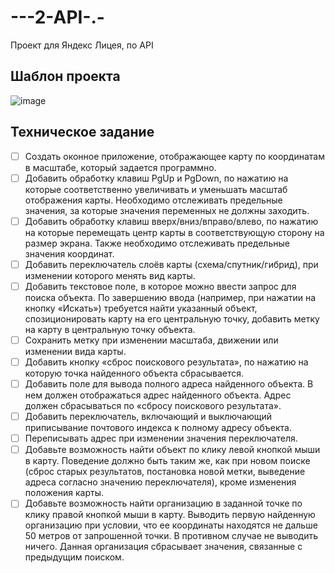 # ---2-API-.-
Проект для Яндекс Лицея, по API


## Шаблон проекта
![image](https://user-images.githubusercontent.com/94148371/216944539-72262f92-072b-4d4f-a5bd-a0ea6b7a6cde.png)


## Техническое задание
- [ ]  Создать оконное приложение, отображающее карту по координатам в масштабе, который задается программно.
- [ ]  Добавить обработку клавиш PgUp и PgDown, по нажатию на которые соответственно увеличивать и уменьшать масштаб отображения карты. Необходимо отслеживать предельные значения, за которые значения переменных не должны заходить.
- [ ]  Добавить обработку клавиш вверх/вниз/вправо/влево, по нажатию на которые перемещать центр карты в соответствующую сторону на размер экрана. Также необходимо отслеживать предельные значения координат.
- [ ]  Добавить переключатель слоёв карты (схема/спутник/гибрид), при изменении которого менять вид карты.
- [ ]  Добавить текстовое поле, в которое можно ввести запрос для поиска объекта. По завершению ввода (например, при нажатии на кнопку «Искать») требуется найти указанный объект, спозиционировать карту на его центральную точку, добавить метку на карту в центральную точку объекта.
- [ ]  Сохранить метку при изменении масштаба, движении или изменении вида карты.
- [ ]  Добавить кнопку «сброс поискового результата», по нажатию на которую точка найденного объекта сбрасывается.
- [ ]  Добавить поле для вывода полного адреса найденного объекта. В нем должен отображаться адрес найденного объекта. Адрес должен сбрасываться по «сбросу поискового результата».
- [ ]  Добавить переключатель, включающий и выключающий приписывание почтового индекса к полному адресу объекта.
- [ ]  Переписывать адрес при изменении значения переключателя.
- [ ]  Добавьте возможность найти объект по клику левой кнопкой мыши в карту. Поведение должно быть таким же, как при новом поиске (сброс старых результатов, постановка новой метки, выведение адреса согласно значению переключателя), кроме изменения положения карты.
- [ ]  Добавьте возможность найти организацию в заданной точке по клику правой кнопкой мыши в карту. Выводить первую найденную организацию при условии, что ее координаты находятся не дальше 50 метров от запрошенной точки. В противном случае не выводить ничего. Данная организация сбрасывает значения, связанные с предыдущим поиском. 
